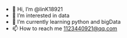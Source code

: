 - 👋 Hi, I’m @linK18921
- 👀 I’m interested in data
- 🌱 I’m currently learning python and bigData
- 📫 How to reach me 1123440921@qq.com

<!---
linK18921/linK18921 is a ✨ special ✨ repository because its `README.md` (this file) appears on your GitHub profile.
You can click the Preview link to take a look at your changes.
--->
